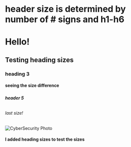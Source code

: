 # header size is determined by number of # signs and h1-h6
# <h1> Hello!
## <h2> Testing heading sizes
### <h3> heading 3
#### <h4> seeing the size difference
##### <h5> header 5
###### <h6> last size!


![CyberSecurity Photo](https://github.com/user-attachments/assets/1e54f53a-3b46-4700-a8e4-9acd5e81f0bf)
















#### I added heading sizes to test the sizes
